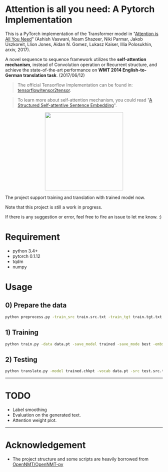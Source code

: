 # Attention is all you need: A Pytorch Implementation

This is a PyTorch implementation of the Transformer model in "[Attention is All You Need](https://arxiv.org/abs/1706.03762)" (Ashish Vaswani, Noam Shazeer, Niki Parmar, Jakob Uszkoreit, Llion Jones, Aidan N. Gomez, Lukasz Kaiser, Illia Polosukhin, arxiv, 2017). 


A novel sequence to sequence framework utilizes the **self-attention mechanism**, instead of Convolution operation or Recurrent structure, and achieve the state-of-the-art performance on **WMT 2014 English-to-German translation task**. (2017/06/12)

> The official Tensorflow Implementation can be found in: [tensorflow/tensor2tensor](https://github.com/tensorflow/tensor2tensor/blob/master/tensor2tensor/models/transformer.py).

> To learn more about self-attention mechanism, you could read "[A Structured Self-attentive Sentence Embedding](https://arxiv.org/abs/1703.03130)".

<p align="center">
<img src="http://imgur.com/1krF2R6.png" width="250">
</p>


The project support training and translation with trained model now.

Note that this project is still a work in progress.


If there is any suggestion or error, feel free to fire an issue to let me know. :)


# Requirement
- python 3.4+
- pytorch 0.1.12
- tqdm
- numpy


# Usage

## 0) Prepare the data
```bash
python preprocess.py -train_src train.src.txt -train_tgt train.tgt.txt -valid_src valid.src.txt -valid_tgt valid.tgt.txt -output data.pt
```

## 1) Training
```bash
python train.py -data data.pt -save_model trained -save_mode best -embs_share_weight -proj_share_weight 
```

## 2) Testing
```bash
python translate.py -model trained.chkpt -vocab data.pt -src test.src.txt
```

---
# TODO
  - Label smoothing
  - Evaluation on the generated text.
  - Attention weight plot.
---
# Acknowledgement
- The project structure and some scripts are heavily borrowed from [OpenNMT/OpenNMT-py](https://github.com/OpenNMT/OpenNMT-py)
